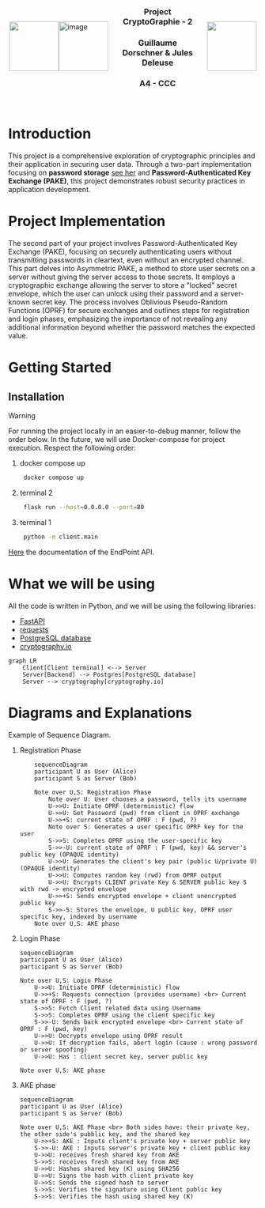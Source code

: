 <div style="display: flex; justify-content: center; align-items: center; width: 500px; margin: 0 auto;">
    <img src="https://avatars.githubusercontent.com/u/44686652?v=4" height=100 style="align-self: center;">
    <img alt="image" src="https://github.com/GuillaumeDorschner/ESILV-Cryptography-S8-1/assets/44686652/43f3aba2-7fcc-46a9-b818-73c2ad932501" height=100 style="align-self: center;">
    <div style="padding: 20px; text-align: center;">
        <h3 style="font-size: 16px;">Project CryptoGraphie - 2</h3>
        <h3 style="font-size: 16px;">Guillaume Dorschner & Jules Deleuse</h3>
        <h3 style="font-size: 16px;">A4 - CCC</h3>
    </div>
    <img src="https://www.esilv.fr/ecole-ingenieur/logos/logo_esilv_png_couleur.png" width="100" style="align-self: center;">
</div>

# Introduction

This project is a comprehensive exploration of cryptographic principles and their application in securing user data. Through a two-part implementation focusing on **password storage** [see her](https://github.com/GuillaumeDorschner/ESILV-Cryptography-S8-1) and **Password-Authenticated Key Exchange (PAKE)**, this project demonstrates robust security practices in application development.


# Project Implementation

The second part of your project involves Password-Authenticated Key Exchange (PAKE), focusing on securely authenticating users without transmitting passwords in cleartext, even without an encrypted channel. This part delves into Asymmetric PAKE, a method to store user secrets on a server without giving the server access to those secrets. It employs a cryptographic exchange allowing the server to store a "locked" secret envelope, which the user can unlock using their password and a server-known secret key. The process involves Oblivious Pseudo-Random Functions (OPRF) for secure exchanges and outlines steps for registration and login phases, emphasizing the importance of not revealing any additional information beyond whether the password matches the expected value.

# Getting Started

## Installation

> [!WARNING]
> For running the project locally in an easier-to-debug manner, follow the order below. In the future, we will use Docker-compose for project execution. Respect the following order:
> 1. docker compose up
>    ```bash
>     docker compose up
>     ```
> 2. terminal 2
>    ```bash
>     flask run --host=0.0.0.0 --port=80
>     ```
> 3. terminal 1
>    ```bash
>     python -m client.main
>     ```

[Here](./documentation.md) the documentation of the EndPoint API.

# What we will be using

All the code is written in Python, and we will be using the following libraries:
- [FastAPI](https://fastapi.tiangolo.com/)
- [requests](https://docs.python-requests.org/en/master/)
- [PostgreSQL database](https://www.postgresql.org/)
- [cryptography.io](https://cryptography.io/)

```mermaid
graph LR
    Client[Client terminal] <--> Server
    Server[Backend] --> Postgres[PostgreSQL database]
    Server --> cryptography[cryptography.io]
```

# Diagrams and Explanations

Example of Sequence Diagram.

1. Registration Phase
    ```mermaid
        sequenceDiagram
        participant U as User (Alice)
        participant S as Server (Bob)

        Note over U,S: Registration Phase
            Note over U: User chooses a password, tells its username
            U->>U: Initiate OPRF (deterministic) flow
            U->>U: Get Password (pwd) from client in OPRF exchange
            U->>+S: current state of OPRF : F (pwd, ?)
            Note over S: Generates a user specific OPRF key for the user
            S->>S: Completes OPRF using the user-specific key
            S->>-U: current state of OPRF : F (pwd, key) && server's public key (OPAQUE identity)
            U->>U: Generates the client's key pair (public U/private U) (OPAQUE identity)
            U->>U: Computes random key (rwd) from OPRF output
            U->>U: Encrypts CLIENT private Key & SERVER public key S with rwd -> encrypted envelope
            U->>+S: Sends encrypted envelope + client unencrypted public key
            S->>-S: Stores the envelope, U public key, OPRF user specific key, indexed by username
        Note over U,S: AKE phase
    ```
2. Login Phase
    ```mermaid
    sequenceDiagram
    participant U as User (Alice)
    participant S as Server (Bob)

    Note over U,S: Login Phase
        U->>U: Initiate OPRF (deterministic) flow
        U->>+S: Requests connection (provides username) <br> Current state of OPRF : F (pwd, ?)
        S->>S: Fetch Client related data using Username
        S->>S: Completes OPRF using the client specific key
        S->>-U: Sends back encrypted envelope <br> Current state of OPRF : F (pwd, key)
        U->>U: Decrypts envelope using OPRF result
        U->>U: If decryption fails, abort login (cause : wrong password or server spoofing)
        U->>U: Has : client secret key, server public key

    Note over U,S: AKE phase
    ```
3. AKE phase
    ```mermaid
    sequenceDiagram
    participant U as User (Alice)
    participant S as Server (Bob)

    Note over U,S: AKE Phase <br> Both sides have: their private key, the other side's pubblic key, and the shared key
        U->>+S: AKE : Inputs client's private key + server public key
        S->>-U: AKE : Inputs server's private key + client public key
        U->>U: receives fresh shared key from AKE
        S->>S: receives fresh shared key from AKE
        U->>U: Hashes shared key (K) using SHA256
        U->>U: Signs the hash with client private key
        U->>S: Sends the signed hash to server
        S->>S: Verifies the signature using Client public key
        S->>S: Verifies the hash using shared key (K)
    ```
